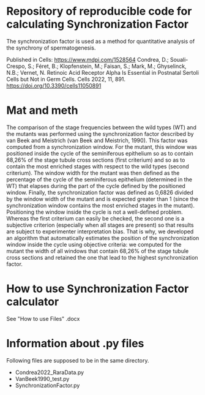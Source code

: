 # Repository of reproducible code for calculating Synchronization Factor
The synchronization factor is used as a method for quantitative analysis of the synchrony of spermatogenesis.

Published in Cells: https://www.mdpi.com/1528564
Condrea, D.; Souali-Crespo, S.; Féret, B.; Klopfenstein, M.; Faisan, S.; Mark, M.; Ghyselinck, N.B.; Vernet, N. Retinoic Acid Receptor Alpha Is Essential in Postnatal Sertoli Cells but Not in Germ Cells. Cells 2022, 11, 891. https://doi.org/10.3390/cells11050891

# Mat and meth
The comparison of the stage frequencies between the wild types (WT) and the mutants was performed using the synchronization factor described by van Beek and Meistrich (van Beek and Meistrich, 1990). This factor was computed from a synchronization window. For the mutant, this window was positioned inside the cycle of the seminiferous epithelium so as to contain 68,26% of the stage tubule cross sections (first criterium) and so as to contain the most enriched stages with respect to the wild types (second criterium). The window width for the mutant was then defined as the percentage of the cycle of the seminiferous epithelium (determined in the WT) that elapses during the part of the cycle defined by the positioned window. Finally, the synchronization factor was defined as 0,6826 divided by the window width of the mutant and is expected greater than 1 (since the synchronization window contains the most enriched stages in the mutant). Positioning the window inside the cycle is not a well-defined problem. Whereas the first criterium can easily be checked, the second one is a subjective criterion (especially when all stages are present) so that results are subject to experimenter interpretation bias. That is why, we developed an algorithm that automatically estimates the position of the synchronization window inside the cycle using objective criteria: we computed for the mutant the width of all windows that contain 68,26% of the stage tubule cross sections and retained the one that lead to the highest synchronization factor. 

# How to use Synchronization Factor calculator
See "How to use Files" .docx

# Information about .py files
Following files are supposed to be in the same directory.
-	Condrea2022_RaraData.py
-	VanBeek1990_test.py
-	SynchronizationFactor.py
